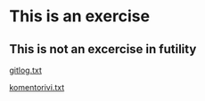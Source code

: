 # This is an exercise 
## This is not an excercise in futility

[gitlog.txt](https://github.com/ViliLipo/otm-harjoitustyo/blob/master/laskarit/viikko1/gitlog.txt)

[komentorivi.txt](https://github.com/ViliLipo/otm-harjoitustyo/blob/master/laskarit/viikko1/komentorivi.txt)
